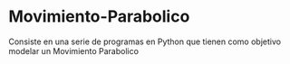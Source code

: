# Movimiento-Parabolico
Consiste en una serie de programas en Python que tienen como objetivo modelar un Movimiento Parabolico 
